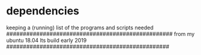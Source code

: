 # dependencies
keeping a (running) list of the programs and scripts needed
##################################################
from my ubuntu 18.04 lts build early 2019     
#################################################

  
  
  
